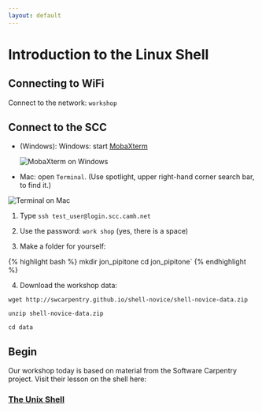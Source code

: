 ```yaml
---
layout: default
---
```


# Introduction to the Linux Shell

## Connecting to WiFi 

Connect to the network: `workshop`

## Connect to the SCC

- (Windows): Windows: start [MobaXterm](http://mobaxterm.mobatek.net/download-home-edition.html)

    ![MobaXterm on Windows](http://mobaxterm.mobatek.net/img/slider/MobaXterm.png)

- Mac: open `Terminal`. (Use spotlight, upper right-hand corner search bar, to find
   it.)

![Terminal on Mac](http://web.mit.edu/music21/doc/_images/macScreenPythonVersion.png)

1. Type `ssh test_user@login.scc.camh.net`

2. Use the password: `work shop` (yes, there is a space)

3. Make a folder for yourself: 

  {% highlight bash %}
  mkdir jon_pipitone
  cd jon_pipitone`
  {% endhighlight %}

4. Download the workshop data: 

  `wget http://swcarpentry.github.io/shell-novice/shell-novice-data.zip`

  `unzip shell-novice-data.zip`

  `cd data`

## Begin

Our workshop today is based on material from the Software Carpentry project. Visit their lesson on the shell here: 

### [The Unix Shell](http://swcarpentry.github.io/shell-novice/)
